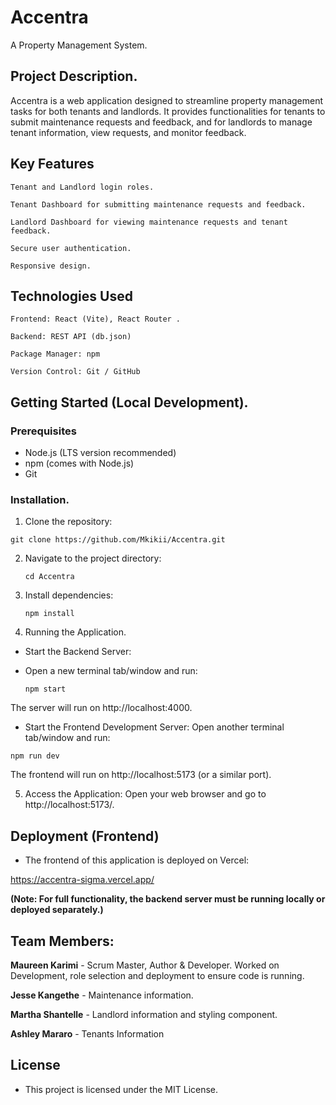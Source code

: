 # Accentra
A Property Management System.

## Project Description.
Accentra is a web application designed to streamline property management tasks for both tenants and landlords. It provides functionalities for tenants to submit maintenance requests and feedback, and for landlords to manage tenant information, view requests, and monitor feedback.

## Key Features

    Tenant and Landlord login roles.

    Tenant Dashboard for submitting maintenance requests and feedback.

    Landlord Dashboard for viewing maintenance requests and tenant feedback.

    Secure user authentication.

    Responsive design.

## Technologies Used

    Frontend: React (Vite), React Router .

    Backend: REST API (db.json)

    Package Manager: npm

    Version Control: Git / GitHub

## Getting Started (Local Development).

### Prerequisites
- Node.js (LTS version recommended)
- npm (comes with Node.js)
- Git

### Installation.

1. Clone the repository:

``` git clone https://github.com/Mkikii/Accentra.git ```

2. Navigate to the project directory:

    ```cd Accentra```

3. Install dependencies:

    ```npm install```

4. Running the Application.

- Start the Backend Server:
- Open a new terminal tab/window and run:

    ```npm start```

The server will run on http://localhost:4000.

- Start the Frontend Development Server:
Open another terminal tab/window and run:

```npm run dev```

The frontend will run on http://localhost:5173 (or a similar port).

5. Access the Application:
Open your web browser and go to http://localhost:5173/.

## Deployment (Frontend)

- The frontend of this application is deployed on Vercel:

https://accentra-sigma.vercel.app/

**(Note: For full functionality, the backend server must be running locally or deployed separately.)**

## Team Members:

**Maureen Karimi** - Scrum Master, Author & Developer. Worked on Development, role selection and deployment to ensure code is running.

**Jesse Kangethe** - Maintenance information. 

**Martha Shantelle** - Landlord information and styling component.

**Ashley Mararo** - Tenants Information

## License
- This project is licensed under the MIT License.
